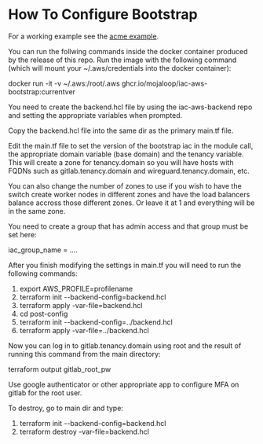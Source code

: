 # How To Configure Bootstrap

For a working example see the [acme example](examples/acme/main.tf). 

You can run the follwing commands inside the docker container produced by the release of this repo.  Run the image with the following command (which will mount your ~/.aws/credentials into the docker container):

docker run -it -v ~/.aws:/root/.aws ghcr.io/mojaloop/iac-aws-bootstrap:currentver

You need to create the backend.hcl file by using the iac-aws-backend repo and setting the appropriate variables when prompted.

Copy the backend.hcl file into the same dir as the primary main.tf file.  

Edit the main.tf file to set the version of the bootstrap iac in the module call, the appropriate domain variable (base domain) and the tenancy variable.  This will create a zone for tenancy.domain so you will have hosts with FQDNs such as gitlab.tenancy.domain and wireguard.tenancy.domain, etc.

You can also change the number of zones to use if you wish to have the switch create worker nodes in different zones and have the load balancers balance accross those different zones.  Or leave it at 1 and everything will be in the same zone.

You need to create a group that has admin access and that group must be set here:

iac_group_name = ....

After you finish modifying the settings in main.tf you will need to run the following commands:

1. export AWS_PROFILE=profilename
2. terraform init --backend-config=backend.hcl
3. terraform apply -var-file=backend.hcl
4. cd post-config
5. terraform init --backend-config=../backend.hcl
6. terraform apply -var-file=../backend.hcl

Now you can log in to gitlab.tenancy.domain using root and the result of running this command from the main directory:

terraform output gitlab_root_pw

Use google authenticator or other appropriate app to configure MFA on gitlab for the root user.

To destroy, go to main dir and type:
1. terraform init --backend-config=backend.hcl
2. terraform destroy -var-file=backend.hcl